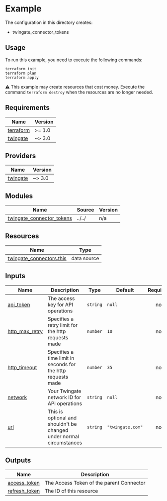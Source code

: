# Example

The configuration in this directory creates:

* twingate_connector_tokens

## Usage

To run this example, you need to execute the following commands:

```shell
terraform init
terraform plan
terraform apply
```

:warning: This example may create resources that cost money. Execute the
command `terraform destroy` when the resources are no longer needed.

<!-- BEGIN_TF_DOCS -->
## Requirements

| Name | Version |
|------|---------|
| <a name="requirement_terraform"></a> [terraform](#requirement\_terraform) | >= 1.0 |
| <a name="requirement_twingate"></a> [twingate](#requirement\_twingate) | ~> 3.0 |

## Providers

| Name | Version |
|------|---------|
| <a name="provider_twingate"></a> [twingate](#provider\_twingate) | ~> 3.0 |

## Modules

| Name | Source | Version |
|------|--------|---------|
| <a name="module_twingate_connector_tokens"></a> [twingate\_connector\_tokens](#module\_twingate\_connector\_tokens) | ../../ | n/a |

## Resources

| Name | Type |
|------|------|
| [twingate_connectors.this](https://registry.terraform.io/providers/twingate/twingate/latest/docs/data-sources/connectors) | data source |

## Inputs

| Name | Description | Type | Default | Required |
|------|-------------|------|---------|:--------:|
| <a name="input_api_token"></a> [api\_token](#input\_api\_token) | The access key for API operations | `string` | `null` | no |
| <a name="input_http_max_retry"></a> [http\_max\_retry](#input\_http\_max\_retry) | Specifies a retry limit for the http requests made | `number` | `10` | no |
| <a name="input_http_timeout"></a> [http\_timeout](#input\_http\_timeout) | Specifies a time limit in seconds for the http requests made | `number` | `35` | no |
| <a name="input_network"></a> [network](#input\_network) | Your Twingate network ID for API operations | `string` | `null` | no |
| <a name="input_url"></a> [url](#input\_url) | This is optional and shouldn't be changed under normal circumstances | `string` | `"twingate.com"` | no |

## Outputs

| Name | Description |
|------|-------------|
| <a name="output_access_token"></a> [access\_token](#output\_access\_token) | The Access Token of the parent Connector |
| <a name="output_refresh_token"></a> [refresh\_token](#output\_refresh\_token) | The ID of this resource |
<!-- END_TF_DOCS -->
